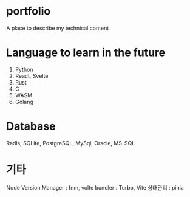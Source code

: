 # portfolio
A place to describe my technical content

# Language to learn in the future
1. Python
2. React, Svelte
3. Rust
4. C
5. WASM
6. Golang

# Database
Radis, SQLite, PostgreSQL, MySql, Oracle, MS-SQL

# 기타
Node Version Manager : fnm, volte
bundler : Turbo, Vite
상태관리 : pinia
